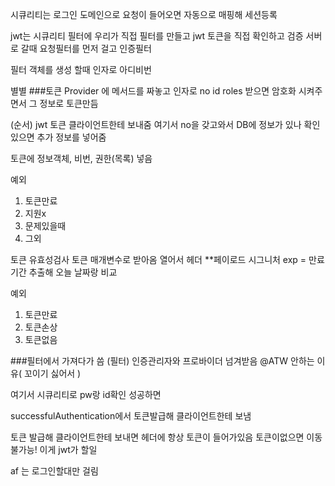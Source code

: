 시큐리티는 로그인 도메인으로 요청이 들어오면 자동으로 매핑해 세션등록



jwt는 시큐리티 필터에 우리가 직접 필터를 만들고 jwt 토큰을 직접 확인하고 검증
서버로 갈때 요청필터를 먼저 걸고 인증필터

필터 객체를 생성 할때 인자로 아디비번


별별
###토큰 Provider 에 메서드를 짜놓고
인자로 no id roles 받으면 암호화 시켜주면서
그 정보로 토큰만듬

(순서)
jwt 토큰 클라이언트한테 보내줌
여기서 no을 갖고와서 DB에 정보가 있나 확인 
있으면 추가 정보를 넣어줌

토큰에 정보객체, 비번, 권한(목록) 넣음

예외 
1. 토큰만료
2. 지원x
3. 문제있을때
4. 그외

토큰 유효성검사 토큰 매개변수로 받아옴
열어서 헤더 **페이로드 시그니처
exp = 만료기간 추출해 오늘 날짜랑 비교

예외
1. 토큰만료
2. 토큰손상
3. 토큰없음

###필터에서 가져다가 씀 (필터)
인증관리자와 프로바이더 넘겨받음 @ATW 안하는 이유( 꼬이기 싫어서 )

여기서 시큐리티로 pw랑 id확인 
성공하면 

successfulAuthentication에서 토큰발급해 클라이언트한테 보냄


토큰 발급해 클라이언트한테 보내면 헤더에 항상 토큰이 들어가있음 토큰이없으면 이동불가능!
이게 jwt가 할일

af 는 로그인할대만 걸림




